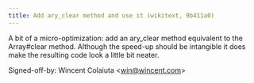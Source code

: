 ```yaml
---
title: Add ary_clear method and use it (wikitext, 9b411a0)
---
```


A bit of a micro-optimization: add an ary\_clear method equivalent to the Array\#clear method. Although the speed-up should be intangible it does make the resulting code look a little bit neater.

Signed-off-by: Wincent Colaiuta &lt;win@wincent.com&gt;
